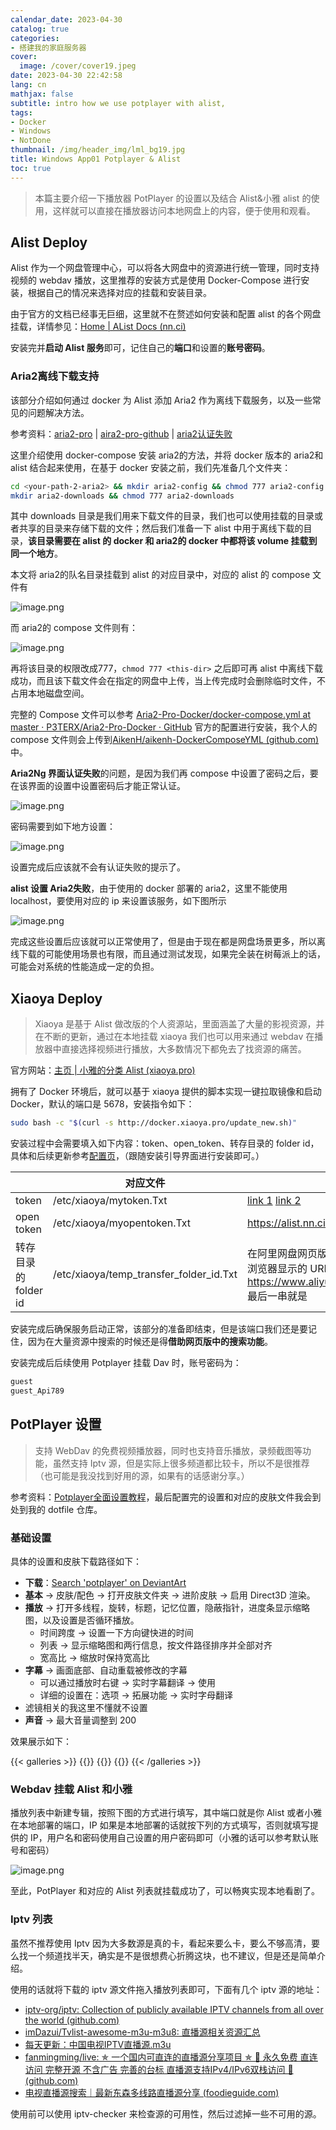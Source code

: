 ```yaml
---
calendar_date: 2023-04-30
catalog: true
categories:
- 搭建我的家庭服务器
cover:
  image: /cover/cover19.jpeg
date: 2023-04-30 22:42:58
lang: cn
mathjax: false
subtitle: intro how we use potplayer with alist,
tags:
- Docker
- Windows
- NotDone
thumbnail: /img/header_img/lml_bg19.jpg
title: Windows App01 Potplayer & Alist
toc: true
---
```


> 本篇主要介绍一下播放器 PotPlayer 的设置以及结合 Alist&小雅 alist 的使用，这样就可以直接在播放器访问本地网盘上的内容，便于使用和观看。

## Alist Deploy

Alist 作为一个网盘管理中心，可以将各大网盘中的资源进行统一管理，同时支持视频的 webdav 播放，这里推荐的安装方式是使用 Docker-Compose 进行安装，根据自己的情况来选择对应的挂载和安装目录。

由于官方的文档已经事无巨细，这里就不在赘述如何安装和配置 alist 的各个网盘挂载，详情参见：[Home | AList Docs (nn.ci)](https://alist.nn.ci/)

安装完并**启动 Alist 服务**即可，记住自己的**端口**和设置的**账号密码**。

### Aria2离线下载支持

该部分介绍如何通过 docker 为 Alist 添加 Aria2 作为离线下载服务，以及一些常见的问题解决方法。

参考资料：[aria2-pro](https://p3terx.com/archives/docker-aria2-pro.html) |  [aira2-pro-github]( https://github.com/P3TERX/Aria2-Pro-Docker/blob/master/docker-compose.yml ) |  [aria2认证失败](https://yiwangmeng.com/aria2-status-page-to-prompt-the-solution-of) 

这里介绍使用 docker-compose 安装 aria2的方法，并将 docker 版本的 aria2和 alist 结合起来使用，在基于 docker 安装之前，我们先准备几个文件夹：

```bash
cd <your-path-2-aria2> && mkdir aria2-config && chmod 777 aria2-config
mkdir aria2-downloads && chmod 777 aria2-downloads
```

其中 downloads 目录是我们用来下载文件的目录，我们也可以使用挂载的目录或者共享的目录来存储下载的文件；然后我们准备一下 alist 中用于离线下载的目录，**该目录需要在 alist 的 docker 和 aria2的 docker 中都将该 volume 挂载到同一个地方**。

本文将 aria2的队名目录挂载到 alist 的对应目录中，对应的 alist 的 compose 文件有

![image.png](https://picture-bed-001-1310572365.cos.ap-guangzhou.myqcloud.com/3070PC/20230709161919.png)

而 aria2的 compose 文件则有：

![image.png](https://picture-bed-001-1310572365.cos.ap-guangzhou.myqcloud.com/3070PC/20230709161956.png)

再将该目录的权限改成777，`chmod 777 <this-dir>` 之后即可再 alist 中离线下载成功，而且该下载文件会在指定的网盘中上传，当上传完成时会删除临时文件，不占用本地磁盘空间。

完整的 Compose 文件可以参考 [Aria2-Pro-Docker/docker-compose.yml at master · P3TERX/Aria2-Pro-Docker · GitHub](https://github.com/P3TERX/Aria2-Pro-Docker/blob/master/docker-compose.yml) 官方的配置进行安装，我个人的 compose 文件则会上传到[AikenH/aikenh-DockerComposeYML (github.com)](https://github.com/AikenH/aikenh-DockerComposeYML)中。

**Aria2Ng 界面认证失败**的问题，是因为我们再 compose 中设置了密码之后，要在该界面的设置中设置密码后才能正常认证。

![image.png](https://picture-bed-001-1310572365.cos.ap-guangzhou.myqcloud.com/3070PC/20230709162444.png)

密码需要到如下地方设置：

![image.png](https://picture-bed-001-1310572365.cos.ap-guangzhou.myqcloud.com/3070PC/20230709162537.png)

设置完成后应该就不会有认证失败的提示了。

**alist 设置 Aria2失败**，由于使用的 docker 部署的 aria2，这里不能使用 localhost，要使用对应的 ip 来设置该服务，如下图所示

![image.png](https://picture-bed-001-1310572365.cos.ap-guangzhou.myqcloud.com/3070PC/20230709162724.png)

完成这些设置后应该就可以正常使用了，但是由于现在都是网盘场景更多，所以离线下载的可能使用场景也有限，而且通过测试发现，如果完全装在树莓派上的话，可能会对系统的性能造成一定的负担。

## Xiaoya Deploy

>Xiaoya 是基于 Alist 做改版的个人资源站，里面涵盖了大量的影视资源，并在不断的更新，通过在本地挂载 xiaoya 我们也可以用来通过 webdav 在播放器中直接选择视频进行播放，大多数情况下都免去了找资源的痛苦。

官方网站：[主页 | 小雅的分类 Alist (xiaoya.pro)](http://alist.xiaoya.pro/)

拥有了 Docker 环境后，就可以基于 xiaoya 提供的脚本实现一键拉取镜像和启动 Docker，默认的端口是 5678，安装指令如下：

```bash
sudo bash -c "$(curl -s http://docker.xiaoya.pro/update_new.sh)"
```

安装过程中会需要填入如下内容：token、open_token、转存目录的 folder id，具体和后续更新参考[配置页](https://xiaoyaliu.notion.site/xiaoya-docker-69404af849504fa5bcf9f2dd5ecaa75f)，（跟随安装引导界面进行安装即可。）


|                      | 对应文件                                | 获取方式                                                                                                                                                   |     |
| -------------------- | --------------------------------------- | ---------------------------------------------------------------------------------------------------------------------------------------------------------- | --- |
| token                | /etc/xiaoya/mytoken.Txt                 | [link 1](https://aliyuntoken.vercel.app/) [link 2](https://alist.nn.ci/zh/guide/drivers/aliyundrive.html)                                                  |     |
| open token           | /etc/xiaoya/myopentoken.Txt             | https://alist.nn.ci/zh/guide/drivers/aliyundrive_open.html                                                                                                 |     |
| 转存目录的 folder id | /etc/xiaoya/temp_transfer_folder_id.Txt | 在阿里网盘网页版上创建一个转存目录，比如“temp”，然后点击目录，浏览器显示的 URL https://www.aliyundrive.com/drive/folder/640xxxxxxxxxxxxxxca8a 最后一串就是 |     |

安装完成后确保服务启动正常，该部分的准备即结束，但是该端口我们还是要记住，因为在大量资源中搜索的时候还是得**借助网页版中的搜索功能**。

安装完成后后续使用 Potplayer 挂载 Dav 时，账号密码为：

```txt
guest
guest_Api789
```

## PotPlayer 设置

> 支持 WebDav 的免费视频播放器，同时也支持音乐播放，录频截图等功能，虽然支持 Iptv 源，但是实际上很多频道都比较卡，所以不是很推荐（也可能是我没找到好用的源，如果有的话感谢分享。）

参考资料：[Potplayer全面设置教程](https://zhuanlan.zhihu.com/p/163458215)，最后配置完的设置和对应的皮肤文件我会到处到我的 dotfile 仓库。

### 基础设置

具体的设置和皮肤下载路径如下：

- **下载**：[Search 'potplayer' on DeviantArt](https://www.deviantart.com/search?q=potplayer)
- **基本** -> 皮肤/配色 -> 打开皮肤文件夹 -> 进阶皮肤 -> 启用 Direct3D 渲染。
- **播放** -> 打开多线程，旋转，标题，记忆位置，隐蔽指针，进度条显示缩略图，以及设置是否循环播放。
	- 时间跨度 -> 设置一下方向键快进的时间
	- 列表 -> 显示缩略图和两行信息，按文件路径排序并全部对齐
	- 宽高比 -> 缩放时保持宽高比
- **字幕** -> 画面底部、自动重载被修改的字幕
	- 可以通过播放时右键 -> 实时字幕翻译 -> 使用
	- 详细的设置在：选项 -> 拓展功能 -> 实时字母翻译
- 滤镜相关的我这里不懂就不设置
- **声音** -> 最大音量调整到 200

效果展示如下：

{{< galleries >}} 
{{<gallery src="https://picture-bed-001-1310572365.cos.ap-guangzhou.myqcloud.com/3070PC/20230501003002.png" >}}
{{<gallery src="https://picture-bed-001-1310572365.cos.ap-guangzhou.myqcloud.com/3070PC/20230501003054.png" >}}
{{<gallery src="https://picture-bed-001-1310572365.cos.ap-guangzhou.myqcloud.com/3070PC/20230501003504.png" >}}
{{< /galleries >}}


### Webdav 挂载 Alist 和小雅

播放列表中新建专辑，按照下图的方式进行填写，其中端口就是你 Alist 或者小雅在本地部署的端口，IP 如果是本地部署的话就按下列的方式填写，否则就填写提供的 IP，用户名和密码使用自己设置的用户密码即可（小雅的话可以参考默认账号和密码）

![image.png](https://picture-bed-001-1310572365.cos.ap-guangzhou.myqcloud.com/3070PC/20230501003740.png)

至此，PotPlayer 和对应的 Alist 列表就挂载成功了，可以畅爽实现本地看剧了。

### Iptv 列表

虽然不推荐使用 Iptv 因为大多数源是真的卡，看起来要么卡，要么不够高清，要么找一个频道找半天，确实是不是很想费心折腾这块，也不建议，但是还是简单介绍。

使用的话就将下载的 iptv 源文件拖入播放列表即可，下面有几个 iptv 源的地址：

- [iptv-org/iptv: Collection of publicly available IPTV channels from all over the world (github.com)](https://github.com/iptv-org/iptv)
- [imDazui/Tvlist-awesome-m3u-m3u8: 直播源相关资源汇总](https://github.com/imDazui/Tvlist-awesome-m3u-m3u8)
- [每天更新：中国电视IPTV直播源.m3u](https://blog.xn--9kq250g.fun/index.php/iptv%E7%9B%B4%E6%92%AD%E6%BA%90/%E6%AF%8F%E5%A4%A9%E6%9B%B4%E6%96%B0%EF%BC%9A%E4%B8%AD%E5%9B%BD%E7%94%B5%E8%A7%86iptv%E7%9B%B4%E6%92%AD%E6%BA%90-m3u-1080p%E5%85%8D%E8%B4%B9%E9%AB%98%E6%B8%85%E7%89%88-2023%E5%B9%B41%E6%9C%881/)
- [fanmingming/live: ✯ 一个国内可直连的直播源分享项目 ✯ 🔕 永久免费 直连访问 完整开源 不含广告 完善的台标 直播源支持IPv4/IPv6双栈访问 🔕 (github.com)](https://github.com/fanmingming/live)
- [电视直播源搜索｜最新东森多线路直播源分享 (foodieguide.com)](https://www.foodieguide.com/iptvsearch/)


使用前可以使用 iptv-checker 来检查源的可用性，然后过滤掉一些不可用的源。